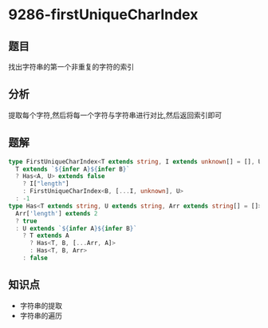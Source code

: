 # 9286-firstUniqueCharIndex
## 题目
找出字符串的第一个非重复的字符的索引
## 分析
提取每个字符,然后将每一个字符与字符串进行对比,然后返回索引即可
## 题解
```ts
type FirstUniqueCharIndex<T extends string, I extends unknown[] = [], U extends string = T> =
  T extends `${infer A}${infer B}`
  ? Has<A, U> extends false
    ? I["length"]
    : FirstUniqueCharIndex<B, [...I, unknown], U>
  : -1
type Has<T extends string, U extends string, Arr extends string[] = []> =
  Arr['length'] extends 2
  ? true
  : U extends `${infer A}${infer B}`
    ? T extends A
      ? Has<T, B, [...Arr, A]>
      : Has<T, B, Arr>
    : false
```
## 知识点
- 字符串的提取
- 字符串的遍历